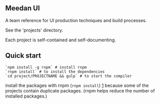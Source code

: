 ## Meedan UI

A team reference for UI production techniques and build processes.

See the 'projects' directory. 

Each project is self-contained and self-documenting.

## Quick start 

    `npm install -g rnpm` # install rnpm
    `rnpm install` # to install the dependencies
    `cd project/PROJECTNAME && gulp` # to start the compiler

 install the packages with rnpm (`rnpm install`) [1] because some of the projects contain duplicate packages. (rnpm helps reduce the number of installed packages.)

[1]: https://www.npmjs.org/package/rnpm
